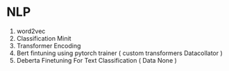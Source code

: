 # NLP

1. word2vec
2. Classification Minit
3. Transformer Encoding
4. Bert fintuning using pytorch trainer ( custom transformers Datacollator )
5. Deberta Finetuning For Text Classification ( Data None )



